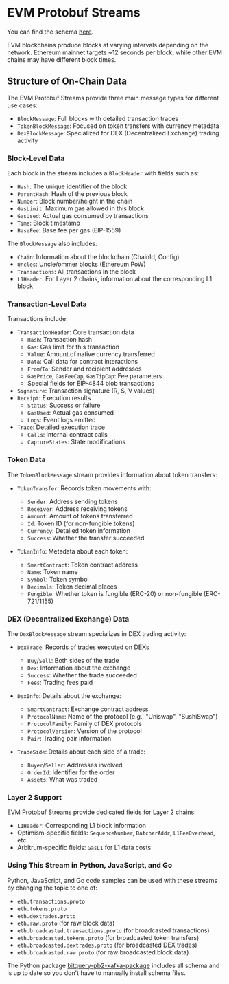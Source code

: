 # EVM Protobuf Streams

You can find the schema [here](https://github.com/bitquery/streaming_protobuf/tree/main/evm).

EVM blockchains produce blocks at varying intervals depending on the network. Ethereum mainnet targets ~12 seconds per block, while other EVM chains may have different block times.

## Structure of On-Chain Data

The EVM Protobuf Streams provide three main message types for different use cases:

- `BlockMessage`: Full blocks with detailed transaction traces
- `TokenBlockMessage`: Focused on token transfers with currency metadata
- `DexBlockMessage`: Specialized for DEX (Decentralized Exchange) trading activity

### Block-Level Data

Each block in the stream includes a `BlockHeader` with fields such as:

- `Hash`: The unique identifier of the block
- `ParentHash`: Hash of the previous block
- `Number`: Block number/height in the chain
- `GasLimit`: Maximum gas allowed in this block
- `GasUsed`: Actual gas consumed by transactions
- `Time`: Block timestamp
- `BaseFee`: Base fee per gas (EIP-1559)

The `BlockMessage` also includes:

- `Chain`: Information about the blockchain (ChainId, Config)
- `Uncles`: Uncle/ommer blocks (Ethereum PoW)
- `Transactions`: All transactions in the block
- `L1Header`: For Layer 2 chains, information about the corresponding L1 block

### Transaction-Level Data

Transactions include:

- `TransactionHeader`: Core transaction data
  - `Hash`: Transaction hash
  - `Gas`: Gas limit for this transaction
  - `Value`: Amount of native currency transferred
  - `Data`: Call data for contract interactions
  - `From`/`To`: Sender and recipient addresses
  - `GasPrice`, `GasFeeCap`, `GasTipCap`: Fee parameters
  - Special fields for EIP-4844 blob transactions
- `Signature`: Transaction signature (R, S, V values)
- `Receipt`: Execution results
  - `Status`: Success or failure
  - `GasUsed`: Actual gas consumed
  - `Logs`: Event logs emitted
- `Trace`: Detailed execution trace
  - `Calls`: Internal contract calls
  - `CaptureStates`: State modifications

### Token Data

The `TokenBlockMessage` stream provides information about token transfers:

- `TokenTransfer`: Records token movements with:

  - `Sender`: Address sending tokens
  - `Receiver`: Address receiving tokens
  - `Amount`: Amount of tokens transferred
  - `Id`: Token ID (for non-fungible tokens)
  - `Currency`: Detailed token information
  - `Success`: Whether the transfer succeeded

- `TokenInfo`: Metadata about each token:
  - `SmartContract`: Token contract address
  - `Name`: Token name
  - `Symbol`: Token symbol
  - `Decimals`: Token decimal places
  - `Fungible`: Whether token is fungible (ERC-20) or non-fungible (ERC-721/1155)

### DEX (Decentralized Exchange) Data

The `DexBlockMessage` stream specializes in DEX trading activity:

- `DexTrade`: Records of trades executed on DEXs

  - `Buy`/`Sell`: Both sides of the trade
  - `Dex`: Information about the exchange
  - `Success`: Whether the trade succeeded
  - `Fees`: Trading fees paid

- `DexInfo`: Details about the exchange:

  - `SmartContract`: Exchange contract address
  - `ProtocolName`: Name of the protocol (e.g., "Uniswap", "SushiSwap")
  - `ProtocolFamily`: Family of DEX protocols
  - `ProtocolVersion`: Version of the protocol
  - `Pair`: Trading pair information

- `TradeSide`: Details about each side of a trade:
  - `Buyer`/`Seller`: Addresses involved
  - `OrderId`: Identifier for the order
  - `Assets`: What was traded

### Layer 2 Support

EVM Protobuf Streams provide dedicated fields for Layer 2 chains:

- `L1Header`: Corresponding L1 block information
- Optimism-specific fields: `SequenceNumber`, `BatcherAddr`, `L1FeeOverhead`, etc.
- Arbitrum-specific fields: `GasL1` for L1 data costs

### Using This Stream in Python, JavaScript, and Go

Python, JavaScript, and Go code samples can be used with these streams by changing the topic to one of:

- `eth.transactions.proto`
- `eth.tokens.proto`
- `eth.dextrades.proto`
- `eth.raw.proto` (for raw block data)
- `eth.broadcasted.transactions.proto` (for broadcasted transactions)
- `eth.broadcasted.tokens.proto` (for broadcasted token transfers)
- `eth.broadcasted.dextrades.proto` (for broadcasted DEX trades)
- `eth.broadcasted.raw.proto` (for raw broadcasted block data)

The Python package [bitquery-pb2-kafka-package](https://pypi.org/project/bitquery-pb2-kafka-package/) includes all schema and is up to date so you don't have to manually install schema files.
